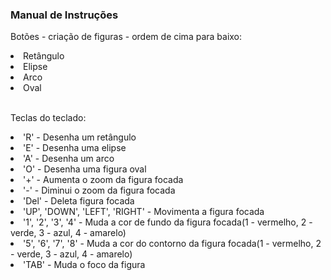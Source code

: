 <h3>Manual de Instruções</h3>
<p>Botões - criação de figuras - ordem de cima para baixo:</p>
<li>Retângulo</li>
<li>Elipse</li>
<li>Arco</li>
<li>Oval</li><br>
<p>Teclas do teclado:</p>
<li>'R' - Desenha um retângulo</li>
<li>'E' - Desenha uma elipse</li>
<li>'A' - Desenha um arco</li>
<li>'O' - Desenha uma figura oval</li>
<li>'+' - Aumenta o zoom da figura focada</li>
<li>'-' - Diminui o zoom da figura focada</li>
<li>'Del' - Deleta figura focada</li>
<li>'UP', 'DOWN', 'LEFT', 'RIGHT' - Movimenta a figura focada</li>
<li>'1', '2', '3', '4' - Muda a cor de fundo da figura focada(1 - vermelho, 2 - verde, 3 - azul, 4 - amarelo)</li>
<li>'5', '6', '7', '8' - Muda a cor do contorno da figura focada(1 - vermelho, 2 - verde, 3 - azul, 4 - amarelo)</li>
<li>'TAB' - Muda o foco da figura</li>
